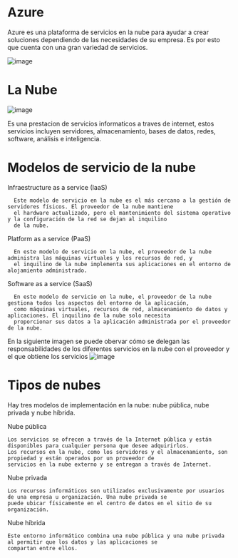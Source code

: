 # Azure

Azure es una plataforma de servicios en la nube para ayudar a crear soluciones dependiendo de las
necesidades de su empresa. Es por esto que cuenta con una gran variedad de servicios.

![image](https://user-images.githubusercontent.com/83619479/117604574-6021e700-b11b-11eb-84bf-abbda260ba26.png)

# La Nube


![image](https://tynmedia.com/tynmag/wp-content/uploads/sites/3/2019/06/El-futuro-empresarial-est%C3%A1-en-la-nube-e1560566724502.png)

Es una prestacion de servicios informaticos a traves de internet, estos servicios incluyen servidores,
almacenamiento, bases de datos, redes, software, análisis e inteligencia.

# Modelos de servicio de la nube

Infraestructure as a service (IaaS)

      Este modelo de servicio en la nube es el más cercano a la gestión de servidores físicos. El proveedor de la nube mantiene
      el hardware actualizado, pero el mantenimiento del sistema operativo y la configuración de la red se dejan al inquilino 
      de la nube.
      
Platform as a service (PaaS)
      
      En este modelo de servicio en la nube, el proveedor de la nube administra las máquinas virtuales y los recursos de red, y
      el inquilino de la nube implementa sus aplicaciones en el entorno de alojamiento administrado.
      
Software as a service (SaaS)

      En este modelo de servicio en la nube, el proveedor de la nube gestiona todos los aspectos del entorno de la aplicación,
      como máquinas virtuales, recursos de red, almacenamiento de datos y aplicaciones. El inquilino de la nube solo necesita
      proporcionar sus datos a la aplicación administrada por el proveedor de la nube.

En la siguiente imagen se puede obervar cómo se delegan las responsabilidades de los diferentes servicios en la nube con el proveedor y el que obtiene los servicios
![image](https://user-images.githubusercontent.com/83619479/117605150-b0e60f80-b11c-11eb-9fb7-e318cb15d3db.png)


# Tipos de nubes

Hay tres modelos de implementación en la nube: nube pública, nube privada y nube híbrida.

Nube pública

    Los servicios se ofrecen a través de la Internet pública y están disponibles para cualquier persona que desee adquirirlos. 
    Los recursos en la nube, como los servidores y el almacenamiento, son propiedad y están operados por un proveedor de 
    servicios en la nube externo y se entregan a través de Internet.
    
Nube privada

    Los recursos informáticos son utilizados exclusivamente por usuarios de una empresa u organización. Una nube privada se 
    puede ubicar físicamente en el centro de datos en el sitio de su organización. 
    
Nube híbrida

    Este entorno informático combina una nube pública y una nube privada al permitir que los datos y las aplicaciones se 
    compartan entre ellos.
